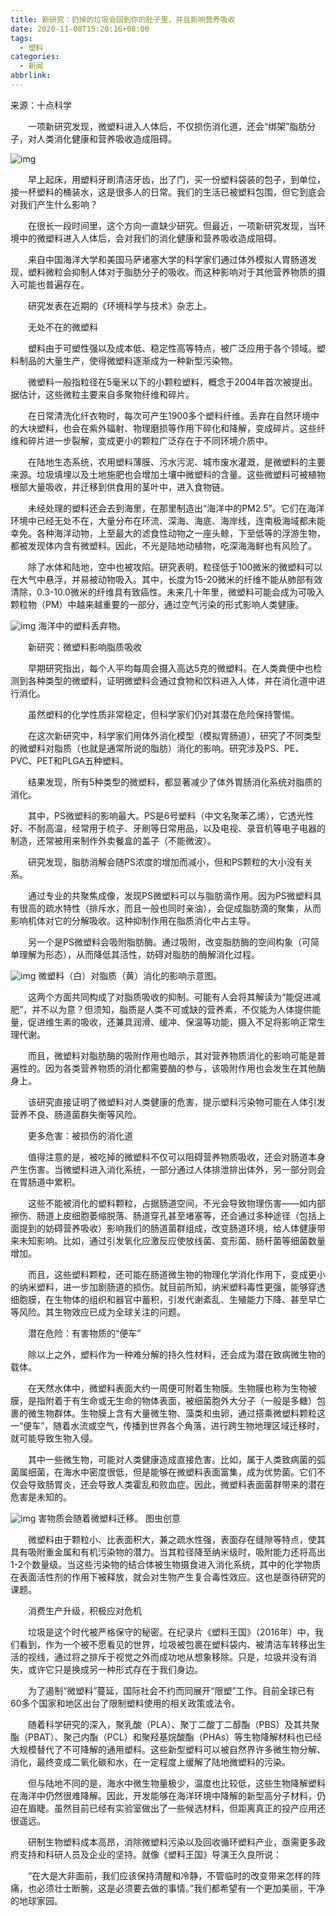 ```yaml
---
title: 新研究：扔掉的垃圾会回到你的肚子里，并且影响营养吸收
date: 2020-11-08T15:20:16+08:00
tags:
  - 塑料
categories:
  - 新闻
abbrlink:
---
```


来源：十点科学

　　一项新研究发现，微塑料进入人体后，不仅损伤消化道，还会“绑架”脂肪分子，对人类消化健康和营养吸收造成阻碍。

![img](https://cdn.jsdelivr.net/gh/yakeing/Documentation@main/Hexo/images/aee7-kcaeqzw9654968.jpg)

　　早上起床，用塑料牙刷清洁牙齿，出了门，买一份塑料袋装的包子，到单位，接一杯塑料的桶装水，这是很多人的日常。我们的生活已被塑料包围，但它到底会对我们产生什么影响？

　　在很长一段时间里，这个方向一直缺少研究。但最近，一项新研究发现，当环境中的微塑料进入人体后，会对我们的消化健康和营养吸收造成阻碍。

　　来自中国海洋大学和美国马萨诸塞大学的科学家们通过体外模拟人胃肠道发现，塑料微粒会抑制人体对于脂肪分子的吸收。而这种影响对于其他营养物质的摄入可能也普遍存在。

　　研究发表在近期的《环境科学与技术》杂志上。

　　无处不在的微塑料

　　塑料由于可塑性强以及成本低、稳定性高等特点，被广泛应用于各个领域。塑料制品的大量生产，使得微塑料逐渐成为一种新型污染物。

　　微塑料一般指粒径在5毫米以下的小颗粒塑料，概念于2004年首次被提出。据估计，这些微粒主要来自多聚物纤维和碎片。

　　在日常清洗化纤衣物时，每次可产生1900多个塑料纤维。丢弃在自然环境中的大块塑料，也会在紫外辐射、物理磨损等作用下碎化和降解，变成碎片。这些纤维和碎片进一步裂解，变成更小的颗粒广泛存在于不同环境介质中。

　　在陆地生态系统，农用塑料薄膜、污水污泥、城市废水灌溉，是微塑料的主要来源。垃圾填埋以及土地施肥也会增加土壤中微塑料的含量。这些微塑料可被植物根部大量吸收，并迁移到供食用的茎叶中，进入食物链。

　　未经处理的塑料还会去到海里，在那里制造出“海洋中的PM2.5”。它们在海洋环境中已经无处不在，大量分布在环流、深海、海底、海岸线，连南极海域都未能幸免。各种海洋动物，上至最大的滤食性动物之一座头鲸，下至低等的浮游生物，都被发现体内含有微塑料。因此，不光是陆地动植物，吃深海海鲜也有风险了。

　　除了水体和陆地，空中也被攻陷。研究表明，粒径低于100微米的微塑料可以在大气中悬浮，并易被动物吸入。其中，长度为15-20微米的纤维不能从肺部有效清除，0.3-10.0微米的纤维具有致癌性。未来几十年里，微塑料可能会成为可吸入颗粒物（PM）中越来越重要的一部分，通过空气污染的形式影响人类健康。

![img](https://cdn.jsdelivr.net/gh/yakeing/Documentation@main/Hexo/images/47c4-kcaeqzw9655100.jpg)
海洋中的塑料丢弃物。

　　新研究：微塑料影响脂质吸收

　　早期研究指出，每个人平均每周会摄入高达5克的微塑料。在人类粪便中也检测到各种类型的微塑料，证明微塑料会通过食物和饮料进入人体，并在消化道中进行消化。

　　虽然塑料的化学性质非常稳定，但科学家们仍对其潜在危险保持警惕。

　　在这次新研究中，科学家们用体外消化模型（模拟胃肠道），研究了不同类型的微塑料对脂质（也就是通常所说的脂肪）消化的影响。研究涉及PS、PE、PVC、PET和PLGA五种塑料。

　　结果发现，所有5种类型的微塑料，都显著减少了体外胃肠消化系统对脂质的消化。

　　其中，PS微塑料的影响最大。PS是6号塑料（中文名聚苯乙烯），它透光性好、不耐高温，经常用于梳子、牙刷等日常用品，以及电视、录音机等电子电器的制造，还常被用来制作外卖餐盒的盖子（不能微波）。

　　研究发现，脂肪消解会随PS浓度的增加而减小，但和PS颗粒的大小没有关系。

　　通过专业的共聚焦成像，发现PS微塑料可以与脂肪滴作用。因为PS微塑料具有很高的疏水特性（排斥水，而且一般也同时亲油），会促成脂肪滴的聚集，从而影响机体对它的分解吸收。这种抑制作用在脂质消化中占主导。

　　另一个是PS微塑料会吸附脂肪酶。通过吸附，改变脂肪酶的空间构象（可简单理解为形态），从而降低其活性，妨碍对脂肪的酶解消化过程。

![img](https://cdn.jsdelivr.net/gh/yakeing/Documentation@main/Hexo/images/58ef-kcaeqzw9660719.jpg)
微塑料（白）对脂质（黄）消化的影响示意图。

　　这两个方面共同构成了对脂质吸收的抑制。可能有人会将其解读为“能促进减肥”，并不以为意？但须知，脂质是人类不可或缺的营养素，不仅能为人体提供能量，促进维生素的吸收，还兼具润滑、缓冲、保温等功能，摄入不足将影响正常生理代谢。

　　而且，微塑料对脂肪酶的吸附作用也暗示，其对营养物质消化的影响可能是普遍性的。因为各类营养物质的消化都需要酶的参与，该吸附作用也会发生在其他酶身上。

　　该研究直接证明了微塑料对人类健康的危害，提示塑料污染物可能在人体引发营养不良、肠道菌群失衡等风险。

　　更多危害：被损伤的消化道

　　值得注意的是，被吃掉的微塑料不仅可以阻碍营养物质吸收，还会对肠道本身产生伤害。当微塑料进入消化系统，一部分通过人体排泄排出体外，另一部分则会在胃肠道中累积。

　　这些不能被消化的塑料颗粒，占据肠道空间，不光会导致物理伤害——如内部擦伤、肠道上皮细胞萎缩脱落、肠道穿孔甚至堵塞等，还会通过多种途径（包括上面提到的妨碍营养吸收）影响我们的肠道菌群组成，改变肠道环境，给人体健康带来未知影响。比如，通过引发氧化应激反应使放线菌、变形菌、肠杆菌等细菌数量增加。

　　而且，这些塑料颗粒，还可能在肠道微生物的物理化学消化作用下，变成更小的纳米塑料，进一步加剧肠道的损伤。就目前所知，纳米塑料毒性更强，能够穿透细胞膜，在生物体的组织和器官中蓄积，引发代谢紊乱、生殖能力下降、甚至早亡等风险。其生物效应已成为全球关注的问题。

　　潜在危险：有害物质的“便车”

　　除以上之外，塑料作为一种难分解的持久性材料，还会成为潜在致病微生物的载体。

　　在天然水体中，微塑料表面大约一周便可附着生物膜。生物膜也称为生物被膜，是指附着于有生命或无生命的物体表面，被细菌胞外大分子（一般是多糖）包裹的微生物群体。生物膜上含有大量微生物、藻类和虫卵，通过搭乘微塑料颗粒这一“便车”，随着水流或空气，传播到世界各个角落，进行跨生物地理区域迁移时，就可能导致生物入侵。

　　其中一些微生物，可能对人类健康造成直接危害。比如，属于人类致病菌的弧菌属细菌，在海水中密度很低，但是能够在微塑料表面富集，成为优势菌。它们不仅会导致肠胃炎，还会导致人类霍乱和败血症。因此，微塑料表面菌群带来的潜在危害是未知的。

![img](https://cdn.jsdelivr.net/gh/yakeing/Documentation@main/Hexo/images/dece-kcaeqzw9656744.jpg)
害物质会随着微塑料迁移。
图虫创意

　　微塑料由于颗粒小、比表面积大，兼之疏水性强，表面存在缝隙等特点，使其具有吸附重金属和有机污染物的潜力。当其粒径降至纳米级时，吸附能力还将高出1-2个数量级。当这些污染物的结合体被生物摄食进入消化系统，其中的化学物质在表面活性剂的作用下被释放，就会对生物产生复合毒性效应。这也是亟待研究的课题。

　　消费生产升级，积极应对危机

　　垃圾是这个时代被严格保守的秘密。在纪录片《塑料王国》（2016年）中，我们看到，作为一个被不愿看见的世界，垃圾被包裹在塑料袋内、被清洁车转移出生活的视线，通过将之排斥于视觉之外而成功地从想象移除。只是，垃圾并没有消失，或许它只是换成另一种形式存在于我们身边。

　　为了遏制“微塑料”蔓延，国际社会不约而同展开“限塑”工作。目前全球已有60多个国家和地区出台了限制塑料使用的相关政策或法令。

　　随着科学研究的深入，聚乳酸（PLA）、聚丁二酸丁二醇酯（PBS）及其共聚酯（PBAT）、聚己内酯（PCL）和聚羟基烷酸酯（PHAs）等生物降解材料也已经大规模替代了不可降解的通用塑料。这些新型塑料可以被自然界许多微生物分解、消化，最终变成二氧化碳和水，在一定程度上缓解了陆地微塑料的污染。

　　但与陆地不同的是，海水中微生物量极少，温度也比较低，这些生物降解塑料在海洋中仍然很难降解。因此，开发能够在海洋环境中降解的新型高分子材料，仍迫在眉睫。虽然目前已经有实验室做出了一些候选材料，但距离真正的投产应用还很遥远。

　　研制生物塑料成本高昂，消除微塑料污染以及回收循环塑料产业，亟需更多政府支持和科研人员及企业的坚持。就像《塑料王国》导演王久良所说：

　　“在大是大非面前，我们应该保持清醒和冷静，不管临时的改变带来怎样的阵痛，也必须壮士断腕，这是必须要去做的事情。”我们都希望有一个更加美丽，干净的地球家园。